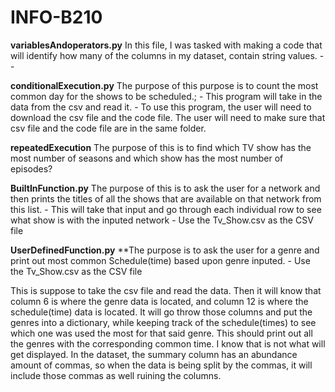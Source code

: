 # INFO-B210

**variablesAndoperators.py**
  In this file, I was tasked with making a code that will identify how many of the columns in my dataset, contain string values.
    -
    -

**conditionalExecution.py**
  The purpose of this purpose is to count the most common day for the shows to be scheduled.;
    - This program will take in the data from the csv and read it. 
    - To use this program, the user will need to download the csv file and the code file. The user will need to make sure that csv file and the code file are in the same folder. 

**repeatedExecution**
  The purpose of this is to find which TV show has the most number of seasons and which show has the most number of episodes?

  
**BuiltInFunction.py**
  The purpose of this is to ask the user for a network and then prints the titles of all the shows that are available on that network from this list.
    - This will take that input and go through each individual row to see what show is with the inputed network
    - Use the Tv_Show.csv as the CSV file

**UserDefinedFunction.py**
  **The purpose is to ask the user for a genre and print out most common Schedule(time) based upon genre inputed.
    - Use the Tv_Show.csv as the CSV file

This is suppose to take the csv file and read the data. Then it will know that column 6 is where the genre data is located, and column 12 is where the schedule(time) data is located. It will go throw those columns and put the genres into a dictionary, while keeping track of the schedule(times) to see which one was used the most for that said genre. This should print out all the genres with the corresponding common time. I know that is not what will get displayed. In the dataset, the summary column has an abundance amount of commas, so when the data is being split by the commas, it will include those commas as well ruining the columns. 

